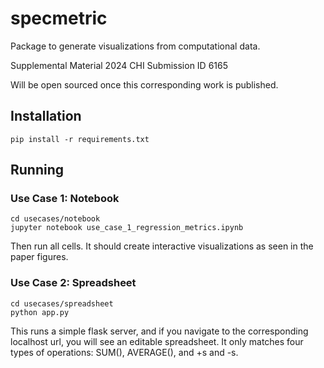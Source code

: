 # specmetric

Package to generate visualizations from computational data.

Supplemental Material 2024 CHI Submission ID 6165

Will be open sourced once this corresponding work is published.

## Installation

	pip install -r requirements.txt

## Running

### Use Case 1: Notebook

	cd usecases/notebook
	jupyter notebook use_case_1_regression_metrics.ipynb

Then run all cells.  It should create interactive visualizations as seen in the paper figures.

### Use Case 2: Spreadsheet

	cd usecases/spreadsheet
	python app.py

This runs a simple flask server, and if you navigate to the corresponding localhost url, you will see an editable spreadsheet.  It only matches four types of operations: SUM(), AVERAGE(), and +s and -s.